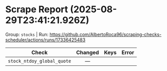 # Scrape Report (2025-08-29T23:41:21.926Z)

Group: `stocks`  |  Run: https://github.com/AlbertoRoca96/scraping-checks-scheduler/actions/runs/17336425483

| Check | Changed | Keys | Error |
|---|:---:|:--|:--|
| `stock_ntdoy_global_quote` | — |  |  |
